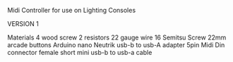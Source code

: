 
Midi Controller for use on Lighting Consoles

VERSION 1

Materials
4 wood screw
2 resistors
22 gauge wire
16 Semitsu Screw 22mm arcade buttons
Arduino nano
Neutrik usb-b to usb-A adapter
5pin Midi Din connector female
short mini usb-b to usb-a cable

